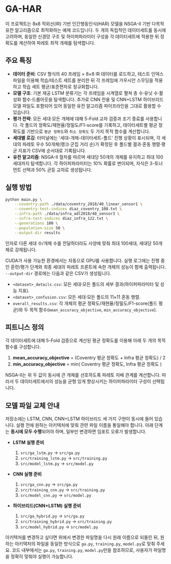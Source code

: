 # GA-HAR

이 프로젝트는 8x8 적외선(IR) 기반 인간행동인식(HAR) 모델을 NSGA-II 기반 다목적 유전 알고리즘으로 최적화하는 예제 코드입니다. 두 개의 독립적인 데이터세트를 동시에 고려하며, 동일한 신경망 구조 및 하이퍼파라미터 구성을 각 데이터세트에 적용한 뒤 정확도를 계산하여 파레토 최적 개체를 탐색합니다.

## 주요 특징

- **데이터 준비**: CSV 형식의 40 프레임 × 8×8 IR 데이터를 로드하고, 테스트 인덱스 파일을 이용해 학습/테스트 세트를 분리한 뒤 각 프레임에 가우시안 스무딩을 적용하고 학습 세트 평균/표준편차로 정규화합니다.
- **모델 구조**: 기본 제공 LSTM 분류기는 각 프레임을 시계열로 펼쳐 층 수·유닛 수·활성화 함수·드롭아웃을 탐색합니다. 추가로 CNN 전용 및 CNN+LSTM 하이브리드 모델 파일도 포함되어 있어 동일한 유전 알고리즘 파이프라인을 그대로 활용할 수 있습니다.
- **평가 전략**: 모든 세대·모든 개체에 대해 5-Fold 교차 검증과 조기 종료를 사용합니다. 각 폴드의 정확도/재현율/정밀도/F1-score를 기록하고, 데이터세트별 평균 정확도를 기반으로 `평균 정확도`와 `최소 정확도` 두 가지 목적 함수를 계산합니다.
- **세대별 로깅**: 터미널에는 '세대-개체-데이터세트-폴드' 진행 상황이 표시되며, 각 세대의 파레토 우수 50개체(랭크·군집 거리 순)가 확정된 후 폴드별 결과·혼동 행렬·평균 지표가 CSV에 순서대로 기록됩니다.
- **유전 알고리즘**: NSGA-II 절차를 따르며 세대당 50개의 개체를 유지하고 최대 100세대까지 탐색합니다. 각 하이퍼파라미터는 10% 확률로 변이되며, 자식은 3-토너먼트 선택과 50% 균등 교차로 생성됩니다.

## 실행 방법

```bash
python main.py \
    --coventry-path ./data/coventry_2018/40_linear_sensor1 \
    --coventry-test-indices diaz_coventry_108.txt \
    --infra-path ./data/infra_adl2018/40_sensor3 \
    --infra-test-indices diaz_infra_122.txt \
    --generations 100 \
    --population-size 50 \
    --output-dir results
```

인자로 다른 세대 수/개체 수를 전달하더라도 사양에 맞춰 최대 100세대, 세대당 50개체로 강제됩니다.

CUDA가 사용 가능한 환경에서는 자동으로 GPU를 사용합니다. 실행 로그에는 진행 중인 훈련/평가 단계와 최종 세대의 파레토 프론트에 속한 개체의 성능이 함께 출력됩니다. `--output-dir` 경로에는 다음과 같은 CSV가 생성됩니다.

- `<dataset>_details.csv`: 모든 세대·모든 폴드의 세부 결과(하이퍼파라미터 및 성능 지표).
- `<dataset>_confusion.csv`: 모든 세대·모든 폴드의 11×11 혼동 행렬.
- `overall_results.csv`: 각 개체의 평균 정확도/재현율/정밀도/F1-score(폴드 평균)와 두 목적 함수(`mean_accuracy_objective`, `min_accuracy_objective`).

## 피트니스 정의

각 데이터세트에 대해 5-Fold 검증으로 계산된 평균 정확도를 이용해 아래 두 개의 목적 함수를 구성합니다.

1. **mean_accuracy_objective** = (Coventry 평균 정확도 + Infra 평균 정확도) / 2
2. **min_accuracy_objective** = min( Coventry 평균 정확도, Infra 평균 정확도 )

NSGA-II는 위 두 값이 동시에 큰 개체를 선호하도록 파레토 지배 관계를 계산합니다. 따라서 두 데이터세트에서의 성능을 균형 있게 향상시키는 하이퍼파라미터 구성이 선택됩니다.

## 모델 파일 교체 안내

저장소에는 LSTM, CNN, CNN+LSTM 하이브리드 세 가지 구현이 동시에 들어 있습니다. 실행 전에 원하는 아키텍처에 맞춰 관련 파일 이름을 통일해야 합니다. 아래 단계는 **동시에 모두 수행**되어야 하며, 일부만 변경하면 임포트 오류가 발생합니다.

- **LSTM 실행 준비**
  1. `src/ga_lstm.py` → `src/ga.py`
  2. `src/training_lstm.py` → `src/training.py`
  3. `src/model_lstm.py` → `src/model.py`

- **CNN 실행 준비**
  1. `src/ga_cnn.py` → `src/ga.py`
  2. `src/training_cnn.py` → `src/training.py`
  3. `src/model_cnn.py` → `src/model.py`

- **하이브리드(CNN+LSTM) 실행 준비**
  1. `src/ga_hybrid.py` → `src/ga.py`
  2. `src/training_hybrid.py` → `src/training.py`
  3. `src/model_hybrid.py` → `src/model.py`

아키텍처를 변경하고 싶다면 위에서 변경한 파일명을 다시 원래 이름으로 되돌린 뒤, 원하는 아키텍처의 파일을 동일한 방식으로 `ga.py`, `training.py`, `model.py`로 맞춰 주세요. 코드 내부에서는 `ga.py`, `training.py`, `model.py`만을 참조하므로, 사용자가 파일명을 정확히 맞춰야 실행이 가능합니다.
